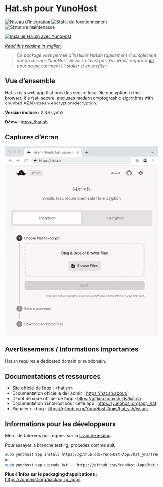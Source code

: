 <!--
N.B.: This README was automatically generated by https://github.com/YunoHost/apps/tree/master/tools/README-generator
It shall NOT be edited by hand.
-->

# Hat.sh pour YunoHost

[![Niveau d’intégration](https://dash.yunohost.org/integration/hat.svg)](https://dash.yunohost.org/appci/app/hat) ![Statut du fonctionnement](https://ci-apps.yunohost.org/ci/badges/hat.status.svg) ![Statut de maintenance](https://ci-apps.yunohost.org/ci/badges/hat.maintain.svg)

[![Installer Hat.sh avec YunoHost](https://install-app.yunohost.org/install-with-yunohost.svg)](https://install-app.yunohost.org/?app=hat)

*[Read this readme in english.](./README.md)*

> *Ce package vous permet d’installer Hat.sh rapidement et simplement sur un serveur YunoHost.
Si vous n’avez pas YunoHost, regardez [ici](https://yunohost.org/#/install) pour savoir comment l’installer et en profiter.*

## Vue d’ensemble

Hat.sh is a web app that provides secure local file encryption in the browser. It's fast, secure, and uses modern cryptographic algorithms with chunked AEAD stream encryption/decryption.


**Version incluse :** 2.3.6~ynh2

**Démo :** https://hat.sh

## Captures d’écran

![Capture d’écran de Hat.sh](./doc/screenshots/screenshot.png)

## Avertissements / informations importantes

Hat.sh requires a dedicated domain or subdomain.
## Documentations et ressources

* Site officiel de l’app : <hat.sh>
* Documentation officielle de l’admin : <https://hat.sh/about/>
* Dépôt de code officiel de l’app : <https://github.com/sh-dv/hat.sh>
* Documentation YunoHost pour cette app : <https://yunohost.org/app_hat>
* Signaler un bug : <https://github.com/YunoHost-Apps/hat_ynh/issues>

## Informations pour les développeurs

Merci de faire vos pull request sur la [branche testing](https://github.com/YunoHost-Apps/hat_ynh/tree/testing).

Pour essayer la branche testing, procédez comme suit.

``` bash
sudo yunohost app install https://github.com/YunoHost-Apps/hat_ynh/tree/testing --debug
ou
sudo yunohost app upgrade hat -u https://github.com/YunoHost-Apps/hat_ynh/tree/testing --debug
```

**Plus d’infos sur le packaging d’applications :** <https://yunohost.org/packaging_apps>